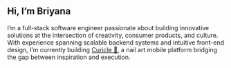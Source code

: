 ## Hi, I’m Briyana 

I’m a full-stack software engineer passionate about building innovative solutions at the intersection of creativity, consumer products, and culture. With experience spanning scalable backend systems and intuitive front-end design, I’m currently building [Curicle 💅](https://www.curicle.app/), a nail art mobile platform bridging the gap between inspiration and execution.
<!--
**brijhaywood/brijhaywood** is a ✨ _special_ ✨ repository because its `README.md` (this file) appears on your GitHub profile.

Here are some ideas to get you started:

- 🔭 I’m currently working on ...
- 🌱 I’m currently learning ...
- 👯 I’m looking to collaborate on ...
- 🤔 I’m looking for help with ...
- 💬 Ask me about ...
- 📫 How to reach me: ...
- 😄 Pronouns: ...
- ⚡ Fun fact: ...
-->
